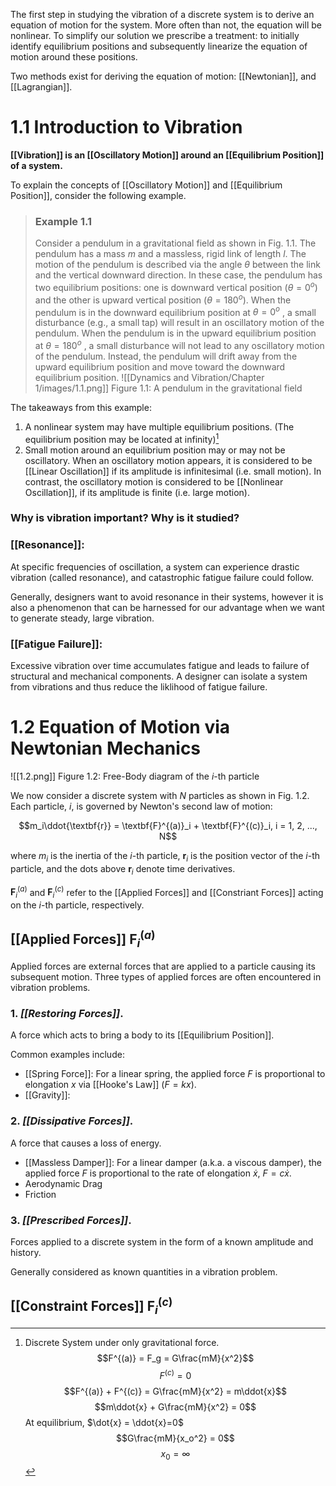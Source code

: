 The first step in studying the vibration of a discrete system is to derive an equation of motion for the system. More often than not, the equation will be nonlinear. To simplify our solution we prescribe a treatment: to initially identify equilibrium positions and subsequently linearize the equation of motion around these positions.

Two methods exist for deriving the equation of motion: [[Newtonian]], and [[Lagrangian]].

# 1.1 Introduction to Vibration

**[[Vibration]] is an [[Oscillatory Motion]] around an [[Equilibrium Position]] of a system.**

To explain the concepts of [[Oscillatory Motion]] and [[Equilibrium Position]], consider the following example.
> ### Example 1.1
> Consider a pendulum in a gravitational field as shown in Fig. 1.1. The pendulum has a mass *m* and a massless, rigid link of length *l*. The motion of the pendulum is described via the angle *θ* between the link and the vertical downward direction. In these case, the pendulum has two equilibrium positions: one is downward vertical position ($\theta = 0^o$) and the other is upward vertical position ($\theta = 180^o$). When the pendulum is in the downward equilibrium position at $\theta = 0^o$ , a small disturbance (e.g., a small tap) will result in an oscillatory motion of the pendulum. When the pendulum is in the upward equilibrium position at $\theta = 180^o$ , a small disturbance will not lead to any oscillatory motion of the pendulum. Instead, the pendulum will drift away from the upward equilibrium position and move toward the downward equilibrium position.
> ![[Dynamics and Vibration/Chapter 1/images/1.1.png]]
> Figure 1.1: A pendulum in the gravitational field

The takeaways from this example:

1. A nonlinear system may have multiple equilibrium positions. (The equilibrium position may be located at infinity)[^1]
2. Small motion around an equilibrium position may or may not be oscillatory. When an oscillatory motion appears, it is considered to be [[Linear Oscillation]] if its amplitude is infinitesimal (i.e. small motion). In contrast, the oscillatory motion is considered to be [[Nonlinear Oscillation]], if its amplitude is finite (i.e. large motion).

### Why is vibration important? Why is it studied?
### [[Resonance]]:
At specific frequencies of oscillation, a system can experience drastic vibration (called resonance), and catastrophic fatigue failure could follow.

Generally, designers want to avoid resonance in their systems, however it is also a phenomenon that can be harnessed for our advantage when we want to generate steady, large vibration.
### [[Fatigue Failure]]:
Excessive vibration over time accumulates fatigue and leads to failure of structural and mechanical components. A designer can isolate a system from vibrations and thus reduce the liklihood of fatigue failure.

# 1.2 Equation of Motion via Newtonian Mechanics

![[1.2.png]]
Figure 1.2: Free-Body diagram of the $i$-th particle

We now consider a discrete system with $N$ particles as shown in Fig. 1.2. Each particle, $i$, is governed by Newton's second law of motion:

$$m_i\ddot{\textbf{r}} = \textbf{F}^{(a)}_i + \textbf{F}^{(c)}_i, i = 1, 2, ..., N$$

where $m_i$ is the inertia of the $i$-th particle, $\textbf{r}_i$ is the position vector of the $i$-th particle, and the dots above $\textbf{r}_i$ denote time derivatives.

$\textbf{F}^{(a)}_i$ and $\textbf{F}^{(c)}_i$ refer to the [[Applied Forces]] and [[Constriant Forces]] acting on the $i$-th particle, respectively.

## [[Applied Forces]] $\textbf{F}^{(a)}_i$

Applied forces are external forces that are applied to a particle causing its subsequent motion. Three types of applied forces are often encountered in vibration problems.

### 1. *[[Restoring Forces]]*. 
A force which acts to bring a body to its [[Equilibrium Position]].

Common examples include:
- [[Spring Force]]: For a linear spring, the applied force $F$ is proportional to elongation $x$ via [[Hooke's Law]] ($F = kx$).
- [[Gravity]]: 

### 2. *[[Dissipative Forces]]*.
A force that causes a loss of energy.

- [[Massless Damper]]: For a linear damper (a.k.a. a viscous damper), the applied force $F$ is proportional to the rate of elongation $\dot{x}$, $F = c\dot{x}$.
- Aerodynamic Drag
- Friction

### 3. *[[Prescribed Forces]]*.
Forces applied to a discrete system in the form of a known amplitude and history.

Generally considered as known quantities in a vibration problem.

## [[Constraint Forces]] $\textbf{F}^{(c)}_i$




[^1]: Discrete System under only gravitational force.
$$F^{(a)} = F_g = G\frac{mM}{x^2}$$
$$F^{(c)} = 0$$
$$F^{(a)} + F^{(c)} = G\frac{mM}{x^2} = m\ddot{x}$$
$$m\ddot{x} + G\frac{mM}{x^2} = 0$$
At equilibrium, $\dot{x} = \ddot{x}=0$
$$G\frac{mM}{x_o^2} = 0$$
$$x_0 = \infty$$
